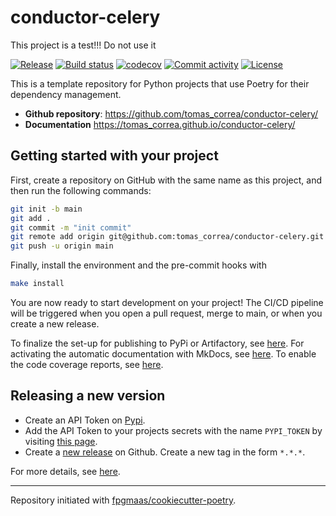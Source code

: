 # conductor-celery

This project is a test!!! Do not use it

[![Release](https://img.shields.io/github/v/release/tomas_correa/conductor-celery)](https://img.shields.io/github/v/release/tomas_correa/conductor-celery)
[![Build status](https://img.shields.io/github/actions/workflow/status/tomas_correa/conductor-celery/main.yml?branch=main)](https://github.com/tomas_correa/conductor-celery/actions/workflows/main.yml?query=branch%3Amain)
[![codecov](https://codecov.io/gh/tomas_correa/conductor-celery/branch/main/graph/badge.svg)](https://codecov.io/gh/tomas_correa/conductor-celery)
[![Commit activity](https://img.shields.io/github/commit-activity/m/tomas_correa/conductor-celery)](https://img.shields.io/github/commit-activity/m/tomas_correa/conductor-celery)
[![License](https://img.shields.io/github/license/tomas_correa/conductor-celery)](https://img.shields.io/github/license/tomas_correa/conductor-celery)

This is a template repository for Python projects that use Poetry for their dependency management.

- **Github repository**: <https://github.com/tomas_correa/conductor-celery/>
- **Documentation** <https://tomas_correa.github.io/conductor-celery/>

## Getting started with your project

First, create a repository on GitHub with the same name as this project, and then run the following commands:

``` bash
git init -b main
git add .
git commit -m "init commit"
git remote add origin git@github.com:tomas_correa/conductor-celery.git
git push -u origin main
```

Finally, install the environment and the pre-commit hooks with 

```bash
make install
```

You are now ready to start development on your project! The CI/CD
pipeline will be triggered when you open a pull request, merge to main,
or when you create a new release.

To finalize the set-up for publishing to PyPi or Artifactory, see
[here](https://fpgmaas.github.io/cookiecutter-poetry/features/publishing/#set-up-for-pypi).
For activating the automatic documentation with MkDocs, see
[here](https://fpgmaas.github.io/cookiecutter-poetry/features/mkdocs/#enabling-the-documentation-on-github).
To enable the code coverage reports, see [here](https://fpgmaas.github.io/cookiecutter-poetry/features/codecov/).

## Releasing a new version

- Create an API Token on [Pypi](https://pypi.org/).
- Add the API Token to your projects secrets with the name `PYPI_TOKEN` by visiting 
[this page](https://github.com/tomas_correa/conductor-celery/settings/secrets/actions/new).
- Create a [new release](https://github.com/tomas_correa/conductor-celery/releases/new) on Github. 
Create a new tag in the form ``*.*.*``.

For more details, see [here](https://fpgmaas.github.io/cookiecutter-poetry/features/cicd/#how-to-trigger-a-release).

---

Repository initiated with [fpgmaas/cookiecutter-poetry](https://github.com/fpgmaas/cookiecutter-poetry).